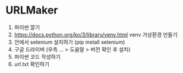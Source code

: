 # URLMaker

1. 파이썬 깔기
2. https://docs.python.org/ko/3/library/venv.html venv 가상환경 만들기
3. 안에서 selenium 설치하기 (pip install selenium)
4. 구글 드라이버 (우측 ... > 도움말 > 버전 확인 후 설치)
5. 파이썬 코드 작성하기
6. url.txt 확인하기
